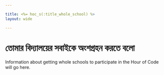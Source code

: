 ```yaml
---

title: <%= hoc_s(:title_whole_school) %>
layout: wide

---
```


# তোমার বিদ্যালয়ের সবাইকে অংশগ্রহন করতে বলো

Information about getting whole schools to participate in the Hour of Code will go here.